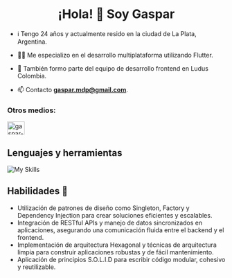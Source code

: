 
<h1 align="center">¡Hola! 👋 Soy Gaspar</h1>

- ℹ️ Tengo 24 años y actualmente resido en la ciudad de La Plata, Argentina.
- 👨‍💻 Me especializo en el desarrollo multiplataforma utilizando Flutter.
- 💼 También formo parte del equipo de desarrollo frontend en Ludus Colombia.

- 📫 Contacto **gaspar.mdp@gmail.com**.

<h3 align="left">Otros medios:</h3>
<p align="left">
<a href="https://www.linkedin.com/in/gasparsuarezzarg" target="blank"><img align="center" src="https://raw.githubusercontent.com/rahuldkjain/github-profile-readme-generator/master/src/images/icons/Social/linked-in-alt.svg" alt="gaspar-suarez" height="30" width="40" /></a>

 ## Lenguajes y herramientas

![My Skills](https://skillicons.dev/icons?i=dart,flutter,git,postman,vscode)

## Habilidades  📖

 - Utilización de patrones de diseño como Singleton, Factory y Dependency Injection para crear soluciones eficientes y escalables.
 - Integración de RESTful APIs y manejo de datos sincronizados en aplicaciones, asegurando una comunicación fluida entre el backend y el frontend.
 - Implementación de arquitectura Hexagonal y técnicas de arquitectura limpia para construir aplicaciones robustas y de fácil mantenimiento.
 - Aplicación de principios S.O.L.I.D para escribir código modular, cohesivo y reutilizable.




